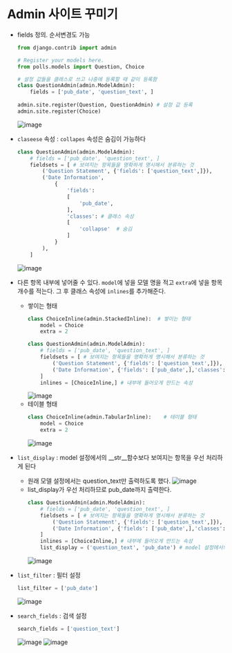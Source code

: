 # Admin 사이트 꾸미기
* fields 정의. 순서변경도 가능
  ```python
  from django.contrib import admin

  # Register your models here.
  from polls.models import Question, Choice

  # 설정 값들을 클래스로 쓰고 나중에 등록할 때 같이 등록함
  class QuestionAdmin(admin.ModelAdmin):
      fields = ['pub_date', 'question_text', ]
      
  admin.site.register(Question, QuestionAdmin) # 설정 값 등록
  admin.site.register(Choice)
  ```
  ![image](https://user-images.githubusercontent.com/79209568/119443859-3eed0780-bd65-11eb-8ef5-c2198b3021e4.png)
* `claseese` 속성 : `collapes` 속성은 숨김이 가능하다
  ```python
  class QuestionAdmin(admin.ModelAdmin):
      # fields = ['pub_date', 'question_text', ]
      fieldsets = [ # 보여지는 항목들을 명확하게 명시해서 분류하는 것
          ('Question Statement', {'fields': ['question_text',]}),
          ('Date Information', 
              {
                  'fields':
                  [
                      'pub_date',
                  ],
                  'classes': # 클래스 속성
                  [
                      'collapse'  # 숨김
                  ]
              }
          ),
      ]
  ```
  ![image](https://user-images.githubusercontent.com/79209568/119444048-94c1af80-bd65-11eb-863e-69f1db9a1878.png)

* 다른 항목 내부에 넣어줄 수 있다. `model`에 넣을 모델 명을 적고 `extra`에 넣을 항목 개수를 적는다. 그 후 클래스 속성에 `inlines`를 추가해준다.
  * 쌓이는 형태
    ```python
    class ChoiceInline(admin.StackedInline):  # 쌓이는 형태
        model = Choice
        extra = 2

    class QuestionAdmin(admin.ModelAdmin):
        # fields = ['pub_date', 'question_text', ]
        fieldsets = [ # 보여지는 항목들을 명확하게 명시해서 분류하는 것
            ('Question Statement', {'fields': ['question_text',]}),
            ('Date Information', {'fields': ['pub_date',],'classes': ['collapse']}),
        ]
        inlines = [ChoiceInline,] # 내부에 들어오게 만드는 속성
    ```
    ![image](https://user-images.githubusercontent.com/79209568/119442897-9ab69100-bd63-11eb-98ff-d57ae5ea49c8.png)
  * 테이블 형태
    ```python
    class ChoiceInline(admin.TabularInline):    # 테이블 형태
        model = Choice
        extra = 2
    ```
    ![image](https://user-images.githubusercontent.com/79209568/119443011-cfc2e380-bd63-11eb-8adb-4599fe2789f3.png)
* `list_display` : model 설정에서의 \_\_str\_\_함수보다 보여지는 항목을 우선 처리하게 된다
  * 원래 모델 설정에서는 question_text만 출력하도록 했다.
    ![image](https://user-images.githubusercontent.com/79209568/119444504-5082df00-bd66-11eb-8f28-f13c77e95376.png)
  * list_display가 우선 처리하므로 pub_date까지 출력한다.
    ```python
    class QuestionAdmin(admin.ModelAdmin):
        # fields = ['pub_date', 'question_text', ]
        fieldsets = [ # 보여지는 항목들을 명확하게 명시해서 분류하는 것
            ('Question Statement', {'fields': ['question_text',]}),
            ('Date Information', {'fields': ['pub_date',],'classes': ['collapse']}),
        ]
        inlines = [ChoiceInline,] # 내부에 들어오게 만드는 속성
        list_display = ('question_text', 'pub_date') # model 설정에서의 __str__함수보다 보여지는 항목을 우선 처리하게 된다
    ```
    ![image](https://user-images.githubusercontent.com/79209568/119443249-3ea03c80-bd64-11eb-8ba1-e1fe471daf75.png)
* `list_filter` : 필터 설정
  ```python
  list_filter = ['pub_date']
  ```
  ![image](https://user-images.githubusercontent.com/79209568/119443356-714a3500-bd64-11eb-8efb-c2370120eed7.png)
* `search_fields` : 검색 설정
  ```python
  search_fields = ['question_text']
  ```
  ![image](https://user-images.githubusercontent.com/79209568/119443497-abb3d200-bd64-11eb-94b4-c46885800e5e.png)
  ![image](https://user-images.githubusercontent.com/79209568/119443529-b9695780-bd64-11eb-9731-94800401e0b4.png)

